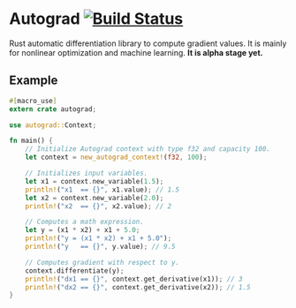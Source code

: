 # Autograd [![Build Status](https://travis-ci.org/kkimdev/autograd.svg?branch=master)](https://travis-ci.org/kkimdev/autograd)
Rust automatic differentiation library to compute gradient values. It is mainly for nonlinear optimization and machine learning. **It is alpha stage yet.**

## Example
~~~rust
#[macro_use]
extern crate autograd;

use autograd::Context;

fn main() {
    // Initialize Autograd context with type f32 and capacity 100.
    let context = new_autograd_context!(f32, 100);

    // Initializes input variables.
    let x1 = context.new_variable(1.5);
    println!("x1  == {}", x1.value); // 1.5
    let x2 = context.new_variable(2.0);
    println!("x2  == {}", x2.value); // 2

    // Computes a math expression.
    let y = (x1 * x2) + x1 + 5.0;
    println!("y = (x1 * x2) + x1 + 5.0");
    println!("y   == {}", y.value); // 9.5

    // Computes gradient with respect to y.
    context.differentiate(y);
    println!("dx1 == {}", context.get_derivative(x1)); // 3
    println!("dx2 == {}", context.get_derivative(x2)); // 1.5
}

~~~
